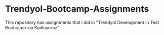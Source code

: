 # Trendyol-Bootcamp-Assignments
This repository has assignments that i did  in  "Trendyol Development in Test Bootcamp via Kodluyoruz"
